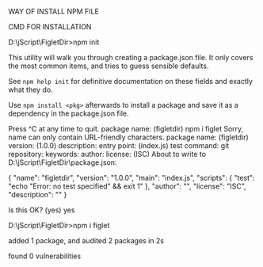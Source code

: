 WAY OF INSTALL NPM FILE 

CMD FOR INSTALLATION

D:\jScript\FigletDir>npm init


This utility will walk you through creating a package.json file.
It only covers the most common items, and tries to guess sensible defaults.

See `npm help init` for definitive documentation on these fields
and exactly what they do.

Use `npm install <pkg>` afterwards to install a package and
save it as a dependency in the package.json file.

Press ^C at any time to quit.
package name: (figletdir) npm i figlet
Sorry, name can only contain URL-friendly characters.
package name: (figletdir)
version: (1.0.0)
description:
entry point: (index.js)
test command:
git repository:
keywords:
author:
license: (ISC)
About to write to D:\jScript\FigletDir\package.json:

{
  "name": "figletdir",
  "version": "1.0.0",
  "main": "index.js",
  "scripts": {
    "test": "echo \"Error: no test specified\" && exit 1"
  },
  "author": "",
  "license": "ISC",
  "description": ""
}


Is this OK? (yes) yes


D:\jScript\FigletDir>npm i figlet

added 1 package, and audited 2 packages in 2s

found 0 vulnerabilities
